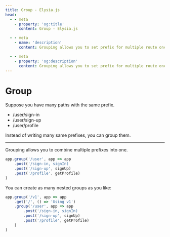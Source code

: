 ```yaml
---
title: Group - Elysia.js
head:
  - - meta
    - property: 'og:title'
      content: Group - Elysia.js

  - - meta
    - name: 'description'
      content: Grouping allows you to set prefix for multiple route once, with ".group". Suppose you have many paths with the same prefix instead of writing many same prefixes, you can group them using a single ".group" method

  - - meta
    - property: 'og:description'
      content: Grouping allows you to set prefix for multiple route once, with ".group". Suppose you have many paths with the same prefix instead of writing many same prefixes, you can group them using a single ".group" method
---
```


# Group
Suppose you have many paths with the same prefix.
- /user/sign-in
- /user/sign-up
- /user/profile

Instead of writing many same prefixes, you can group them.

---
Grouping allows you to combine multiple prefixes into one.
```typescript
app.group('/user', app => app
    .post('/sign-in, signIn)
    .post('/sign-up', signUp)
    .post('/profile', getProfile)
)
```

You can create as many nested groups as you like:
```typescript
app.group('/v1', app => app
    .get('/', () => 'Using v1')
    .group('/user', app => app
        .post('/sign-in, signIn)
        .post('/sign-up', signUp)
        .post('/profile', getProfile)
    )
)
```
